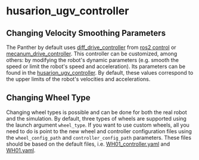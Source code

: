 # husarion_ugv_controller

## Changing Velocity Smoothing Parameters

The Panther by default uses [diff_drive_controller](https://control.ros.org/master/doc/ros2_controllers/diff_drive_controller/doc/userdoc.html) from [ros2 control](https://control.ros.org/master/index.html) or [mecanum_drive_controller](https://github.com/husarion/husarion_controllers/tree/main/mecanum_drive_controller). This controller can be customized, among others: by modifying the robot's dynamic parameters (e.g. smooth the speed or limit the robot's speed and acceleration). Its parameters can be found in the [husarion_ugv_controller](https://github.com/husarion/panther_ros/tree/ros2-devel/husarion_ugv_controller/config). By default, these values correspond to the upper limits of the robot's velocities and accelerations.

## Changing Wheel Type

Changing wheel types is possible and can be done for both the real robot and the simulation. By default, three types of wheels are supported using the launch argument `wheel_type`. If you want to use custom wheels, all you need to do is point to the new wheel and controller configuration files using the `wheel_config_path` and `controller_config_path` parameters. These files should be based on the default files, i.e. [WH01_controller.yaml](./config/WH01_controller.yaml) and [WH01.yaml](../panther_description/config/WH01.yaml).
